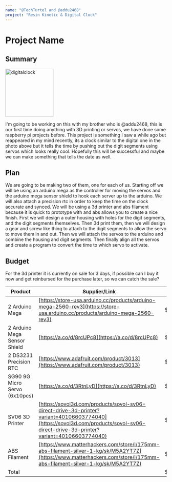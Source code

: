 ```yaml
---
name: "@TechTurtel and @addu2468"
project: "Resin Kinetic & Digital Clock"
---
```


# Project Name

## Summary

<img src="https://cdn.shopify.com/s/files/1/0035/7443/1790/products/30401_left_1800x1800.jpg?v=1602201307" alt="digitalclock" width="150"/>

I'm going to be working on this with my brother who is @addu2468, this is our first time doing anything with 3D printing or servos, we have done some raspberry pi projects before. This project is something I saw a while ago but reappeared in my mind recently, its a clock similar to the digital one in the photo above but it tells the time by pushing out the digit segments using servos which looks really cool. Hopefully this will be successful and maybe we can make something that tells the date as well.

## Plan

We are going to be making two of them, one for each of us. Starting off we will be using an arduino mega as the controller for moving the servos and the arduino mega sensor shield to hook each server up to the arduino. We will also attach a precision rtc in order to keep the time on the clock accurate and synced. We will be using a 3d printer and abs filament because it is quick to prototype with and abs allows you to create a nice finish. First we will design a outer housing with holes for the digit segments, and the digit segments themselves. Then 3d print them, then we will design a gear and screw like thing to attach to the digit segments to allow the servo to move them in and out. Then we will attach the servos to the arduino and combine the housing and digit segments. Then finally align all the servos and create a program to convert the time to which servo to activate.

## Budget

For the 3d printer it is currently on sale for 3 days, if possible can I buy it now and get reinbursed for the purchase later, so we can catch the sale?

| Product         | Supplier/Link                         | Cost   |
| --------------- | ------------------------------------- | ------ |
| 2 Arduino Mega   | [https://store-usa.arduino.cc/products/arduino-mega-2560-rev3](https://store-usa.arduino.cc/products/arduino-mega-2560-rev3) | $82.28  |
| 2 Arduino Mega Sensor Shield | [https://a.co/d/8rcUPc8](https://a.co/d/8rcUPc8) | $14.98 |
| 2 DS3231 Precision RTC | [https://www.adafruit.com/product/3013](https://www.adafruit.com/product/3013) | $35 |
| SG90 9G Micro Servo (6x10pcs) | [https://a.co/d/3RtnLyD](https://a.co/d/3RtnLyD) | $119.88 |
| SV06 3D Printer | [https://sovol3d.com/products/sovol-sv06-direct-drive-3d-printer?variant=40106603774040](https://sovol3d.com/products/sovol-sv06-direct-drive-3d-printer?variant=40106603774040) | $239.00 |
| ABS Filament | [https://www.matterhackers.com/store/l/175mm-abs-filament-silver-1-kg/sk/M5A2YT7Z](https://www.matterhackers.com/store/l/175mm-abs-filament-silver-1-kg/sk/M5A2YT7Z) | $20.87 |
| Total           |                                       | $512.01 |
